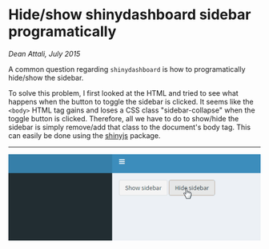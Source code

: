 # Hide/show shinydashboard sidebar programatically

*Dean Attali, July 2015*

A common question regarding `shinydashboard` is how to programatically hide/show the sidebar.

To solve this problem, I first looked at the HTML and tried to see what happens when the button to toggle the sidebar is clicked. It seems like the `<body>` HTML tag gains and loses a CSS class "sidebar-collapse" when the toggle button is clicked. Therefore, all we have to do to show/hide the sidebar is simply remove/add that class to the document's body tag. This can easily be done using the [shinyjs](https://github.com/daattali/shinyjs) package.

---

[![Demo](./shinydashboard-sidebar-hide.gif)](./shinydashboard-sidebar-hide.gif)